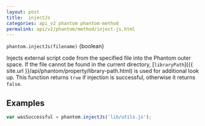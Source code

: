 ```yaml
---
layout: post
title:  injectJs
categories: api_v2 phantom phantom-method
permalink: api/v2/phantom/method/inject-js.html
---
```


`phantom.injectJs(filename)` {boolean}

Injects external script code from the specified file into the Phantom outer space. If the file cannot be found in the current directory, [`libraryPath`]({{ site.url }}/api/phantom/property/library-path.html) is used for additional look up. This function returns `true` if injection is successful, otherwise it returns `false`.

## Examples

```javascript
var wasSuccessful = phantom.injectJs('lib/utils.js');
```








